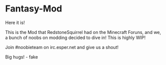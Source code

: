 Fantasy-Mod
===========

Here it is!

This is the Mod that RedstoneSquirrel had on the Minecraft Foruns, and we, a bunch of noobs on modding decided to dive in!
This is highly WIP!

Join #noobieteam on irc.esper.net and give us a shout!

Big hugs! - fake
